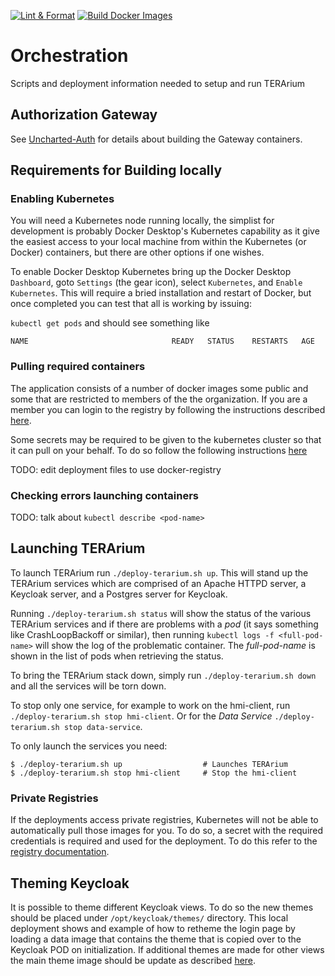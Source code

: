 [![Lint & Format](https://github.com/DARPA-ASKEM/orchestration/actions/workflows/lint.yaml/badge.svg?branch=main)](https://github.com/DARPA-ASKEM/orchestration/actions/workflows/lint_format.yaml)
[![Build Docker Images](https://github.com/DARPA-ASKEM/orchestration/actions/workflows/publish.yaml/badge.svg?branch=main)](https://github.com/DARPA-ASKEM/orchestration/actions/workflows/publish.yaml)
# Orchestration
Scripts and deployment information needed to setup and run TERArium

## Authorization Gateway

See [Uncharted-Auth](https://github.com/unchartedsoftware/uncharted-auth) for details about building the Gateway containers.

## Requirements for Building locally

### Enabling Kubernetes

You will need a Kubernetes node running locally, the simplist for development is probably Docker Desktop's Kubernetes capability as it give the easiest access to your local machine from within the Kubernetes (or Docker) containers, but there are other options if one wishes.

To enable Docker Desktop Kubernetes bring up the Docker Desktop `Dashboard`, goto `Settings` (the gear icon), select `Kubernetes`, and `Enable Kubernetes`.  This will require a bried installation and restart of Docker, but once completed you can test that all is working by issuing:

`kubectl get pods` and should see something like

```
NAME                                READY   STATUS    RESTARTS   AGE
```

### Pulling required containers

The application consists of a number of docker images some public and some that are restricted to members of the the organization. If you are a member you can login to the registry by following the instructions described [here](CONTRIBUTING.md#login-to-registry).

Some secrets may be required to be given to the kubernetes cluster so that it can pull on your behalf. To do so follow the following instructions [here](CONTRIBUTING.md#kubernetes)

TODO: edit deployment files to use docker-registry

### Checking errors launching containers

TODO: talk about `kubectl describe <pod-name>`

## Launching TERArium

To launch TERArium run `./deploy-terarium.sh up`.  This will stand up the TERArium services which are comprised of an Apache HTTPD server, a Keycloak server, and a Postgres server for Keycloak.

Running `./deploy-terarium.sh status` will show the status of the various TERArium services and if there are problems with a *pod* (it says something like CrashLoopBackoff or similar), then running `kubectl logs -f <full-pod-name>` will show the log of the problematic container.  The *full-pod-name* is shown in the list of pods when retrieving the status.

To bring the TERArium stack down, simply run `./deploy-terarium.sh down` and all the services will be torn down.

To stop only one service, for example to work on the hmi-client, run `./deploy-terarium.sh stop hmi-client`.
Or for the _Data Service_ `./deploy-terarium.sh stop data-service`.

To only launch the services you need:
```shell
$ ./deploy-terarium.sh up                  # Launches TERArium
$ ./deploy-terarium.sh stop hmi-client     # Stop the hmi-client
```

### Private Registries
If the deployments access private registries, Kubernetes will not be able to automatically pull those images for you. To do so, a secret with the required credentials is required and used for the deployment. To do this refer to the [registry documentation](./CONTRIBUTING.md#kubernetes).

## Theming Keycloak
It is possible to theme different Keycloak views. To do so the new themes should be placed under `/opt/keycloak/themes/` directory. This local deployment shows and example of how to retheme the login page by loading a data image that contains the theme that is copied over to the Keycloak POD on initialization. If additional themes are made for other views the main theme image should be update as described [here](keycloak-theme/README.md).
